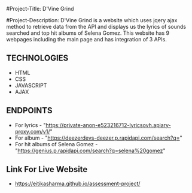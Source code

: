 #Project-Title: D'Vine Grind

#Project-Description: D'Vine Grind is a website which uses jqery ajax method to retrieve data from the API and displays us the lyrics of sounds searched and top hit albums of Selena Gomez. This website has 9 webpages including the main page and has integration of 3 APIs. 

## TECHNOLOGIES
* HTML
* CSS
* JAVASCRIPT
* AJAX

## ENDPOINTS                     
* For lyrics - "https://private-anon-e523216712-lyricsovh.apiary-proxy.com/v1/"
* For album - "https://deezerdevs-deezer.p.rapidapi.com/search?q="
* For hit albums of Selena Gomez - "https://genius.p.rapidapi.com/search?q=selena%20gomez"

## Link For Live Website
* https://eitikasharma.github.io/assessment-project/
